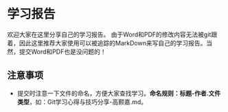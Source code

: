 # 学习报告
欢迎大家在这里分享自己的学习报告。
由于Word和PDF的修改内容无法被git跟着，因此这里推荐大家使用可以被追踪的MarkDown来写自己的学习报告。当然，提交Word和PDF也是没问题的！
## 注意事项
- 提交时注意一下文件的命名，方便大家查找学习。**命名规则：标题-作者.文件类型**，如：Git学习心得与技巧分享-高颢嘉.md。